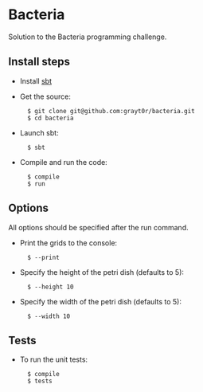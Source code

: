 # Bacteria

Solution to the Bacteria programming challenge.


## Install steps

* Install [sbt](https://github.com/harrah/xsbt)
* Get the source:

		$ git clone git@github.com:grayt0r/bacteria.git
		$ cd bacteria

* Launch sbt:

		$ sbt

* Compile and run the code:

		$ compile
		$ run


## Options

All options should be specified after the run command.

* Print the grids to the console:

		$ --print

* Specify the height of the petri dish (defaults to 5):

		$ --height 10

* Specify the width of the petri dish (defaults to 5):

		$ --width 10


## Tests

* To run the unit tests:

		$ compile
		$ tests